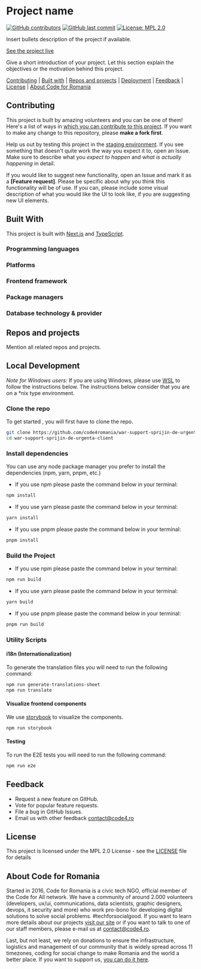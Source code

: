 # Project name

[![GitHub contributors][ico-contributors]][link-contributors]
[![GitHub last commit][ico-last-commit]][link-last-commit]
[![License: MPL 2.0][ico-license]][link-license]

Insert bullets description of the project if available.

[See the project live][link-production]

Give a short introduction of your project. Let this section explain the objectives or the motivation behind this project.

[Contributing](#contributing) | [Built with](#built-with) | [Repos and projects](#repos-and-projects) | [Deployment](#deployment) | [Feedback](#feedback) | [License](#license) | [About Code for Romania](#about-code-for-romania)

## Contributing

This project is built by amazing volunteers and you can be one of them! Here's a list of ways in [which you can contribute to this project][link-contributing]. If you want to make any change to this repository, please **make a fork first**.

Help us out by testing this project in the [staging environment][link-staging]. If you see something that doesn't quite work the way you expect it to, open an Issue. Make sure to describe what you _expect to happen_ and _what is actually happening_ in detail.

If you would like to suggest new functionality, open an Issue and mark it as a __[Feature request]__. Please be specific about why you think this functionality will be of use. If you can, please include some visual description of what you would like the UI to look like, if you are suggesting new UI elements.

## Built With
This project is built with [Next.js](https://nextjs.org/) and [TypeScript](https://www.typescriptlang.org/).
### Programming languages

### Platforms

### Frontend framework

### Package managers

### Database technology & provider

## Repos and projects

Mention all related repos and projects.

## Local Development

*Note for Windows users:* If you are using Windows, please use [WSL](https://www.microsoft.com/en-us/windows/wsl/) to follow the instructions below. The instructions below consider that you are on a *nix type environment.

### Clone the repo

To get started , you will first have to clone the repo.

```bash
git clone https://github.com/code4romania/war-support-sprijin-de-urgenta-client
cd war-support-sprijin-de-urgenta-client
```
### Install dependencies

You can use any node package manager you prefer to install the dependencies (npm, yarn, pnpm, etc.)

- If you use npm please paste the command below in your terminal:

```bash
npm install
```
- If you use yarn please paste the command below in your terminal:

```bash
yarn install
```

- If you use pnpm please paste the command below in your terminal:

```bash
pnpm install
```
### Build the Project

- If you use npm please paste the command below in your terminal:

```bash
npm run build
```
- If you use yarn please paste the command below in your terminal:

```bash
yarn build
```

- If you use pnpm please paste the command below in your terminal:

```bash
pnpm run build
```

### Utility Scripts

#### i18n (Internationalization)
To generate the translation files you will need to run the following command:

```bash
npm run generate-translations-sheet
npm run translate
```
#### Visualize frontend components
We use [storybook](https://storybook.js.org/) to visualize the components.

```bash
npm run storybook
```
#### Testing
To run the E2E tests you will need to run the following command:

```bash
npm run e2e
```
## Feedback

* Request a new feature on GitHub.
* Vote for popular feature requests.
* File a bug in GitHub Issues.
* Email us with other feedback contact@code4.ro

## License

This project is licensed under the MPL 2.0 License - see the [LICENSE](LICENSE) file for details

## About Code for Romania

Started in 2016, Code for Romania is a civic tech NGO, official member of the Code for All network. We have a community of around 2.000 volunteers (developers, ux/ui, communications, data scientists, graphic designers, devops, it security and more) who work pro-bono for developing digital solutions to solve social problems. #techforsocialgood. If you want to learn more details about our projects [visit our site][link-code4] or if you want to talk to one of our staff members, please e-mail us at contact@code4.ro.

Last, but not least, we rely on donations to ensure the infrastructure, logistics and management of our community that is widely spread across 11 timezones, coding for social change to make Romania and the world a better place. If you want to support us, [you can do it here][link-donate].


[ico-contributors]: https://img.shields.io/github/contributors/code4romania/standard-repo-template.svg?style=for-the-badge
[ico-last-commit]: https://img.shields.io/github/last-commit/code4romania/standard-repo-template.svg?style=for-the-badge
[ico-license]: https://img.shields.io/badge/license-MPL%202.0-brightgreen.svg?style=for-the-badge

[link-contributors]: https://github.com/code4romania/standard-repo-template/graphs/contributors
[link-last-commit]: https://github.com/code4romania/standard-repo-template/commits/main
[link-license]: https://opensource.org/licenses/MPL-2.0
[link-contributing]: https://github.com/code4romania/.github/blob/main/CONTRIBUTING.md

[link-production]: insert_link_here
[link-staging]: insert_link_here

[link-code4]: https://www.code4.ro/en/
[link-donate]: https://code4.ro/en/donate/
